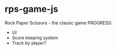 # rps-game-js
Rock Paper Scissors - the classic game
PROGRESS:
- UI
- Score keeping system
- Track by player?
